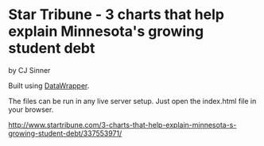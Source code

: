 Star Tribune - 3 charts that help explain Minnesota's growing student debt
================

by CJ Sinner

Built using [DataWrapper](https://github.com/datawrapper/datawrapper).

The files can be run in any live server setup. Just open the index.html file in your browser.

http://www.startribune.com/3-charts-that-help-explain-minnesota-s-growing-student-debt/337553971/